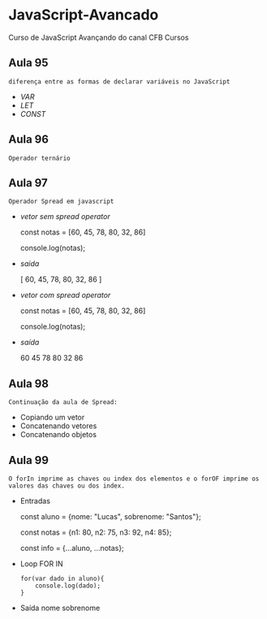 # JavaScript-Avancado
Curso de JavaScript Avançando do canal CFB Cursos

## Aula 95
    diferença entre as formas de declarar variáveis no JavaScript
- *VAR*
- *LET*
- *CONST*

## Aula 96 
    Operador ternário

## Aula 97
    Operador Spread em javascript
- *vetor sem spread operator*

    const notas = [60, 45, 78, 80, 32, 86]

    console.log(notas);
    
- *saida*

    [ 60, 45, 78, 80, 32, 86 ]
    
- *vetor com spread operator*
    
    const notas = [60, 45, 78, 80, 32, 86]

    console.log(notas);
- *saída* 

    60 45 78 80 32 86

## Aula 98 
    Continuação da aula de Spread:
* Copiando um vetor
* Concatenando vetores
* Concatenando objetos

## Aula 99
    O forIn imprime as chaves ou index dos elementos e o forOF imprime os valores das chaves ou dos index.

* Entradas

    const aluno = {nome: "Lucas", sobrenome: "Santos"};

    const notas = {n1: 80, n2: 75, n3: 92, n4: 85};
    
    const info  = {...aluno, ...notas};

* Loop FOR IN
    ```
    for(var dado in aluno){
        console.log(dado);
    }
    ```
* Saída 
    nome
    sobrenome